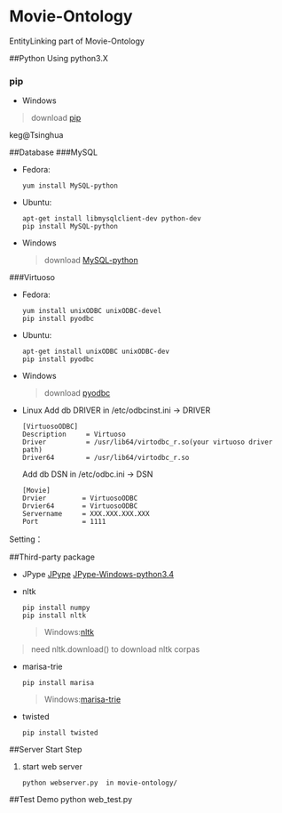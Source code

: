 Movie-Ontology
====================

EntityLinking part of Movie-Ontology

##Python
  Using python3.X
### pip
  * Windows
  > download [pip](http://www.lfd.uci.edu/~gohlke/pythonlibs/#pip)

keg@Tsinghua

##Database
###MySQL
* Fedora:
    ```
    yum install MySQL-python
    ```

* Ubuntu:
    ```
    apt-get install libmysqlclient-dev python-dev
    pip install MySQL-python
    ```
    
* Windows
    > download [MySQL-python](http://www.lfd.uci.edu/~gohlke/pythonlibs/#mysql-python)

###Virtuoso
* Fedora:
    ```
    yum install unixODBC unixODBC-devel
    pip install pyodbc 
    ```

* Ubuntu:
    ```
    apt-get install unixODBC unixODBC-dev
    pip install pyodbc 
    ```
* Windows 
    > download [pyodbc](http://www.lfd.uci.edu/~gohlke/pythonlibs/#pyodbc)

* Linux 
    Add db DRIVER in /etc/odbcinst.ini -> DRIVER
    ```
    [VirtuosoODBC]
    Description     = Virtuoso
    Driver          = /usr/lib64/virtodbc_r.so(your virtuoso driver path)
    Driver64        = /usr/lib64/virtodbc_r.so
    ```
    Add db DSN in /etc/odbc.ini -> DSN
    ```
    [Movie]
    Drvier         = VirtuosoODBC
    Drvier64       = VirtuosoODBC
    Servername     = XXX.XXX.XXX.XXX
    Port           = 1111
    ```


Setting：

##Third-party package
* JPype
        [JPype](https://pypi.python.org/pypi/JPype1-py3)
        [JPype-Windows-python3.4](https://pypi.python.org/packages/3.4/J/JPype1-py3/JPype1-py3-0.5.5.2.win-amd64-py3.4.exe#md5=b59007749ccc968fd6a944fa8610df48)

* nltk 

    ```
    pip install numpy
    pip install nltk
    ```
    > Windows:[nltk](http://www.lfd.uci.edu/~gohlke/pythonlibs/#nltk)

> need nltk.download() to download nltk corpas

* marisa-trie
    ```
    pip install marisa
    ```
    > Windows:[marisa-trie](http://www.lfd.uci.edu/~gohlke/pythonlibs/#marisa-trie)

* twisted 
    ```
    pip install twisted
    ```

##Server Start Step

1. start web server

    ```
    python webserver.py  in movie-ontology/
    ```
##Test Demo
        python web_test.py
    
